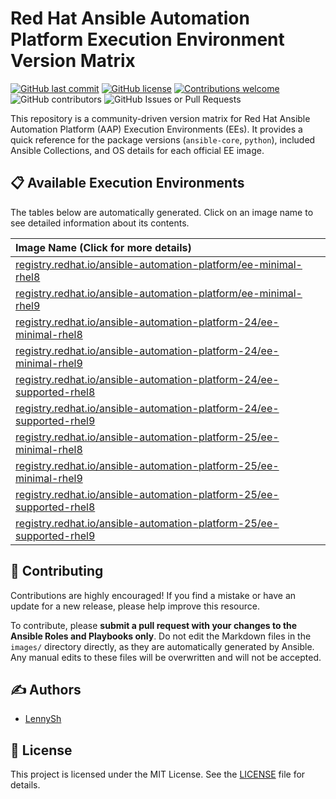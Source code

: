 # Red Hat Ansible Automation Platform Execution Environment Version Matrix

[![GitHub last commit](https://img.shields.io/github/last-commit/lennysh/aap-ee-version-matrix.svg)](https://github.com/lennysh/aap-ee-version-matrix/commits/main) [![GitHub license](https://img.shields.io/github/license/lennysh/aap-ee-version-matrix.svg)](https://github.com/lennysh/aap-ee-version-matrix/blob/main/LICENSE) [![Contributions welcome](https://img.shields.io/badge/contributions-welcome-brightgreen.svg)](https://github.com/lennysh/aap-ee-version-matrix/pulls) ![GitHub contributors](https://img.shields.io/github/contributors/lennysh/aap-ee-version-matrix) ![GitHub Issues or Pull Requests](https://img.shields.io/github/issues/lennysh/aap-ee-version-matrix)

This repository is a community-driven version matrix for Red Hat Ansible Automation Platform (AAP) Execution Environments (EEs). It provides a quick reference for the package versions (`ansible-core`, `python`), included Ansible Collections, and OS details for each official EE image.

## 📋 Available Execution Environments

The tables below are automatically generated. Click on an image name to see detailed information about its contents.

[comment]: <> (BEGIN Ansible Managed)

| Image Name (Click for more details) |
| :---------------------------------- |
| [registry.redhat.io/ansible-automation-platform/ee-minimal-rhel8](./images/registry.redhat.io/ansible-automation-platform/ee-minimal-rhel8/README.md) |
| [registry.redhat.io/ansible-automation-platform/ee-minimal-rhel9](./images/registry.redhat.io/ansible-automation-platform/ee-minimal-rhel9/README.md) |
| [registry.redhat.io/ansible-automation-platform-24/ee-minimal-rhel8](./images/registry.redhat.io/ansible-automation-platform-24/ee-minimal-rhel8/README.md) |
| [registry.redhat.io/ansible-automation-platform-24/ee-minimal-rhel9](./images/registry.redhat.io/ansible-automation-platform-24/ee-minimal-rhel9/README.md) |
| [registry.redhat.io/ansible-automation-platform-24/ee-supported-rhel8](./images/registry.redhat.io/ansible-automation-platform-24/ee-supported-rhel8/README.md) |
| [registry.redhat.io/ansible-automation-platform-24/ee-supported-rhel9](./images/registry.redhat.io/ansible-automation-platform-24/ee-supported-rhel9/README.md) |
| [registry.redhat.io/ansible-automation-platform-25/ee-minimal-rhel8](./images/registry.redhat.io/ansible-automation-platform-25/ee-minimal-rhel8/README.md) |
| [registry.redhat.io/ansible-automation-platform-25/ee-minimal-rhel9](./images/registry.redhat.io/ansible-automation-platform-25/ee-minimal-rhel9/README.md) |
| [registry.redhat.io/ansible-automation-platform-25/ee-supported-rhel8](./images/registry.redhat.io/ansible-automation-platform-25/ee-supported-rhel8/README.md) |
| [registry.redhat.io/ansible-automation-platform-25/ee-supported-rhel9](./images/registry.redhat.io/ansible-automation-platform-25/ee-supported-rhel9/README.md) |

[comment]: <> (END Ansible Managed)

## 🤝 Contributing

Contributions are highly encouraged! If you find a mistake or have an update for a new release, please help improve this resource.

To contribute, please **submit a pull request with your changes to the Ansible Roles and Playbooks only**. Do not edit the Markdown files in the `images/` directory directly, as they are automatically generated by Ansible. Any manual edits to these files will be overwritten and will not be accepted.

## ✍️ Authors

* [LennySh](https://github.com/lennysh)

## 📜 License

This project is licensed under the MIT License. See the [LICENSE](LICENSE) file for details.